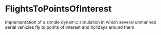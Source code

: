 # FlightsToPointsOfInterest
Implementation of a simple dynamic simulation in which several unmanned aerial vehicles fly to points of interest and holidays around them
